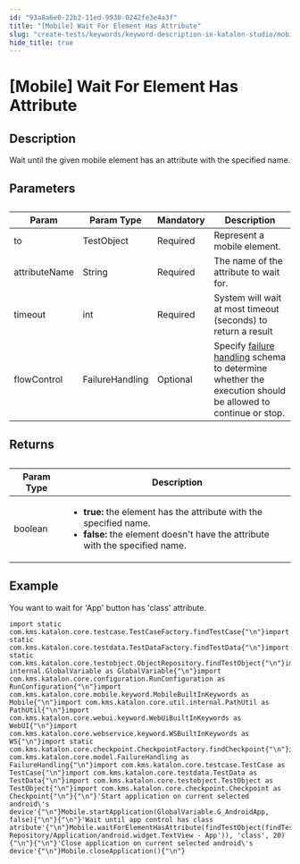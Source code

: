 ```yaml
---
id: "93a8a6e0-22b2-11ed-9930-0242fe3e4a3f"
title: "[Mobile] Wait For Element Has Attribute"
slug: "create-tests/keywords/keyword-description-in-katalon-studio/mobile-keywords/mobile-wait-for-element-has-attribute"
hide_title: true
---
```


# <a id="id_0" class="anchor_top_offset"/><a id="ariaid-title1" class="anchor_top_offset"/>[Mobile] Wait For Element Has Attribute


## <a id="id_0__id_1" class="anchor_top_offset"/>Description

                        
<p xmlns="http://www.w3.org/1999/xhtml" className="p">Wait until the given mobile element has an attribute with the specified name.</p> 
        

## <a id="id_0__id_2" class="anchor_top_offset"/>Parameters

                        
<table xmlns="http://www.w3.org/1999/xhtml" className="table anchor_top_offset" id="id_0__f5691048-f4c9-4f66-8969-a892b5cface3"><caption /><thead className="thead"><tr className><th className="entry anchor_top_offset" id="id_0__f5691048-f4c9-4f66-8969-a892b5cface3__entry__1">Param</th><th className="entry anchor_top_offset" id="id_0__f5691048-f4c9-4f66-8969-a892b5cface3__entry__2">Param Type</th><th className="entry anchor_top_offset" id="id_0__f5691048-f4c9-4f66-8969-a892b5cface3__entry__3">Mandatory</th><th className="entry anchor_top_offset" id="id_0__f5691048-f4c9-4f66-8969-a892b5cface3__entry__4">Description</th></tr></thead><tbody className="tbody"><tr className><td className="entry" headers="id_0__f5691048-f4c9-4f66-8969-a892b5cface3__entry__1 id_0__f5691048-f4c9-4f66-8969-a892b5cface3__entry__2 id_0__f5691048-f4c9-4f66-8969-a892b5cface3__entry__3 id_0__f5691048-f4c9-4f66-8969-a892b5cface3__entry__4 ">to</td><td className="entry" headers="id_0__f5691048-f4c9-4f66-8969-a892b5cface3__entry__1 id_0__f5691048-f4c9-4f66-8969-a892b5cface3__entry__2 id_0__f5691048-f4c9-4f66-8969-a892b5cface3__entry__3 id_0__f5691048-f4c9-4f66-8969-a892b5cface3__entry__4 ">TestObject</td><td className="entry" headers="id_0__f5691048-f4c9-4f66-8969-a892b5cface3__entry__1 id_0__f5691048-f4c9-4f66-8969-a892b5cface3__entry__2 id_0__f5691048-f4c9-4f66-8969-a892b5cface3__entry__3 id_0__f5691048-f4c9-4f66-8969-a892b5cface3__entry__4 ">Required</td><td className="entry" headers="id_0__f5691048-f4c9-4f66-8969-a892b5cface3__entry__1 id_0__f5691048-f4c9-4f66-8969-a892b5cface3__entry__2 id_0__f5691048-f4c9-4f66-8969-a892b5cface3__entry__3 id_0__f5691048-f4c9-4f66-8969-a892b5cface3__entry__4 ">Represent a mobile element.</td></tr><tr className><td className="entry" headers="id_0__f5691048-f4c9-4f66-8969-a892b5cface3__entry__1 id_0__f5691048-f4c9-4f66-8969-a892b5cface3__entry__2 id_0__f5691048-f4c9-4f66-8969-a892b5cface3__entry__3 id_0__f5691048-f4c9-4f66-8969-a892b5cface3__entry__4 ">attributeName</td><td className="entry" headers="id_0__f5691048-f4c9-4f66-8969-a892b5cface3__entry__1 id_0__f5691048-f4c9-4f66-8969-a892b5cface3__entry__2 id_0__f5691048-f4c9-4f66-8969-a892b5cface3__entry__3 id_0__f5691048-f4c9-4f66-8969-a892b5cface3__entry__4 ">String</td><td className="entry" headers="id_0__f5691048-f4c9-4f66-8969-a892b5cface3__entry__1 id_0__f5691048-f4c9-4f66-8969-a892b5cface3__entry__2 id_0__f5691048-f4c9-4f66-8969-a892b5cface3__entry__3 id_0__f5691048-f4c9-4f66-8969-a892b5cface3__entry__4 ">Required</td><td className="entry" headers="id_0__f5691048-f4c9-4f66-8969-a892b5cface3__entry__1 id_0__f5691048-f4c9-4f66-8969-a892b5cface3__entry__2 id_0__f5691048-f4c9-4f66-8969-a892b5cface3__entry__3 id_0__f5691048-f4c9-4f66-8969-a892b5cface3__entry__4 ">The name of the attribute to wait for.</td></tr><tr className><td className="entry" headers="id_0__f5691048-f4c9-4f66-8969-a892b5cface3__entry__1 id_0__f5691048-f4c9-4f66-8969-a892b5cface3__entry__2 id_0__f5691048-f4c9-4f66-8969-a892b5cface3__entry__3 id_0__f5691048-f4c9-4f66-8969-a892b5cface3__entry__4 ">timeout</td><td className="entry" headers="id_0__f5691048-f4c9-4f66-8969-a892b5cface3__entry__1 id_0__f5691048-f4c9-4f66-8969-a892b5cface3__entry__2 id_0__f5691048-f4c9-4f66-8969-a892b5cface3__entry__3 id_0__f5691048-f4c9-4f66-8969-a892b5cface3__entry__4 ">int</td><td className="entry" headers="id_0__f5691048-f4c9-4f66-8969-a892b5cface3__entry__1 id_0__f5691048-f4c9-4f66-8969-a892b5cface3__entry__2 id_0__f5691048-f4c9-4f66-8969-a892b5cface3__entry__3 id_0__f5691048-f4c9-4f66-8969-a892b5cface3__entry__4 ">Required</td><td className="entry" headers="id_0__f5691048-f4c9-4f66-8969-a892b5cface3__entry__1 id_0__f5691048-f4c9-4f66-8969-a892b5cface3__entry__2 id_0__f5691048-f4c9-4f66-8969-a892b5cface3__entry__3 id_0__f5691048-f4c9-4f66-8969-a892b5cface3__entry__4 ">System will wait at most timeout (seconds) to return a result</td></tr><tr className><td className="entry" headers="id_0__f5691048-f4c9-4f66-8969-a892b5cface3__entry__1 id_0__f5691048-f4c9-4f66-8969-a892b5cface3__entry__2 id_0__f5691048-f4c9-4f66-8969-a892b5cface3__entry__3 id_0__f5691048-f4c9-4f66-8969-a892b5cface3__entry__4 ">flowControl</td><td className="entry" headers="id_0__f5691048-f4c9-4f66-8969-a892b5cface3__entry__1 id_0__f5691048-f4c9-4f66-8969-a892b5cface3__entry__2 id_0__f5691048-f4c9-4f66-8969-a892b5cface3__entry__3 id_0__f5691048-f4c9-4f66-8969-a892b5cface3__entry__4 ">FailureHandling</td><td className="entry" headers="id_0__f5691048-f4c9-4f66-8969-a892b5cface3__entry__1 id_0__f5691048-f4c9-4f66-8969-a892b5cface3__entry__2 id_0__f5691048-f4c9-4f66-8969-a892b5cface3__entry__3 id_0__f5691048-f4c9-4f66-8969-a892b5cface3__entry__4 ">Optional</td><td className="entry" headers="id_0__f5691048-f4c9-4f66-8969-a892b5cface3__entry__1 id_0__f5691048-f4c9-4f66-8969-a892b5cface3__entry__2 id_0__f5691048-f4c9-4f66-8969-a892b5cface3__entry__3 id_0__f5691048-f4c9-4f66-8969-a892b5cface3__entry__4 ">Specify <a className="xref" href="/docs/maintain/configure-failure-handling-settings-in-katalon-studio">failure handling</a> schema to determine whether the execution should be allowed to continue or stop.</td></tr></tbody></table> 
        

## <a id="id_0__id_3" class="anchor_top_offset"/>Returns

                        
<table xmlns="http://www.w3.org/1999/xhtml" className="table anchor_top_offset" id="id_0__2ceb0651-1c16-44c4-a16a-b32633886cea"><caption /><thead className="thead"><tr className><th className="entry anchor_top_offset" id="id_0__2ceb0651-1c16-44c4-a16a-b32633886cea__entry__1">Param Type</th><th className="entry anchor_top_offset" id="id_0__2ceb0651-1c16-44c4-a16a-b32633886cea__entry__2">Description</th></tr></thead><tbody className="tbody"><tr className><td className="entry" headers="id_0__2ceb0651-1c16-44c4-a16a-b32633886cea__entry__1 id_0__2ceb0651-1c16-44c4-a16a-b32633886cea__entry__2 ">boolean</td><td className="entry" headers="id_0__2ceb0651-1c16-44c4-a16a-b32633886cea__entry__1 id_0__2ceb0651-1c16-44c4-a16a-b32633886cea__entry__2 ">         <ul className="ul"><li className="li"> <strong className="ph b">true:</strong> the element has the attribute with the specified name.</li><li className="li"> <strong className="ph b">false:</strong> the element doesn't have the attribute with the specified name.</li></ul>       </td></tr></tbody></table> 
        

## <a id="id_0__id_4" class="anchor_top_offset"/>Example

                        
<p xmlns="http://www.w3.org/1999/xhtml" className="p">You want to wait for 'App' button has 'class' attribute.</p> 
            
<pre xmlns="http://www.w3.org/1999/xhtml" className="pre codeblock"><code>import static com.kms.katalon.core.testcase.TestCaseFactory.findTestCase{"\n"}import static com.kms.katalon.core.testdata.TestDataFactory.findTestData{"\n"}import static com.kms.katalon.core.testobject.ObjectRepository.findTestObject{"\n"}import internal.GlobalVariable as GlobalVariable{"\n"}import com.kms.katalon.core.configuration.RunConfiguration as RunConfiguration{"\n"}import com.kms.katalon.core.mobile.keyword.MobileBuiltInKeywords as Mobile{"\n"}import com.kms.katalon.core.util.internal.PathUtil as PathUtil{"\n"}import com.kms.katalon.core.webui.keyword.WebUiBuiltInKeywords as WebUI{"\n"}import com.kms.katalon.core.webservice.keyword.WSBuiltInKeywords as WS{"\n"}import static com.kms.katalon.core.checkpoint.CheckpointFactory.findCheckpoint{"\n"}import com.kms.katalon.core.model.FailureHandling as FailureHandling{"\n"}import com.kms.katalon.core.testcase.TestCase as TestCase{"\n"}import com.kms.katalon.core.testdata.TestData as TestData{"\n"}import com.kms.katalon.core.testobject.TestObject as TestObject{"\n"}import com.kms.katalon.core.checkpoint.Checkpoint as Checkpoint{"\n"}{"\n"}'Start application on current selected android\'s device'{"\n"}Mobile.startApplication(GlobalVariable.G_AndroidApp, false){"\n"}{"\n"}'Wait until app control has class atribute'{"\n"}Mobile.waitForElementHasAttribute(findTestObject(findTestObject('Object Repository/Application/android.widget.TextView - App')), 'class', 20){"\n"}{"\n"}'Close application on current selected android\'s device'{"\n"}Mobile.closeApplication(){"\n"}</code></pre> 
                    

